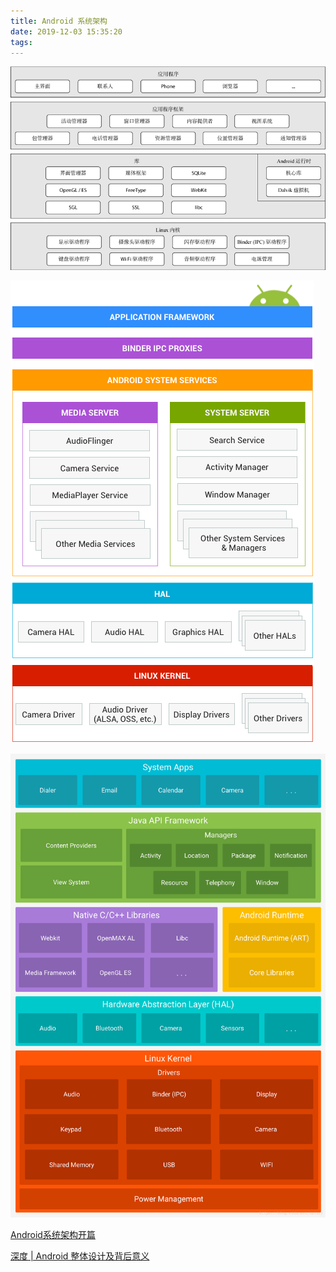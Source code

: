 ```yaml
---
title: Android 系统架构
date: 2019-12-03 15:35:20
tags:
---
```



![](/source/images/2019_12_03_01.png)

![](/source/images/2019_12_03_02.png)

![](/source/images/2019_12_03_03.png)


[Android系统架构开篇](https://cloud.tencent.com/developer/article/1429122)


[深度 | Android 整体设计及背后意义](https://mp.weixin.qq.com/s?__biz=MzIzOTU0NTQ0MA==&mid=2247489891&idx=1&sn=8bd91efd38916229101986f133c1b5d6&scene=0#wechat_redirect)